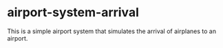 # airport-system-arrival

This is a simple airport system that simulates the arrival of airplanes to an airport. 
